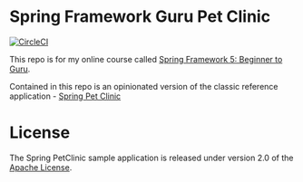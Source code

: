 # Spring Framework Guru Pet Clinic

[![CircleCI](https://circleci.com/gh/dfcoffin/sfg-pet-clinic.svg?style=svg)](https://circleci.com/gh/dfcoffin/sfg-pet-clinic)

This repo is for my online course called [Spring Framework 5: Beginner to Guru](https://www.udemy.com/spring-framework-5-beginner-to-guru/?couponCode=GITHUB_SFGPETCLINIC).

Contained in this repo is an opinionated version of the classic reference application - [Spring Pet Clinic](https://github.com/spring-projects/spring-petclinic)



# License

The Spring PetClinic sample application is released under version 2.0 of the [Apache License](http://www.apache.org/licenses/LICENSE-2.0).